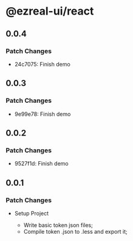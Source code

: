 # @ezreal-ui/react

## 0.0.4

### Patch Changes

- 24c7075: Finish demo

## 0.0.3

### Patch Changes

- 9e99e78: Finish demo

## 0.0.2

### Patch Changes

- 9527f1d: Finish demo

## 0.0.1

### Patch Changes

- Setup Project

  - Write basic token json files;
  - Compile token .json to .less and export it;
